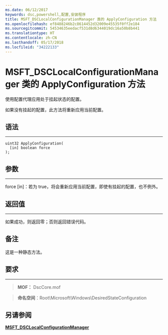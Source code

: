 ```yaml
---
ms.date: 06/12/2017
keywords: dsc,powershell,配置,安装程序
title: MSFT_DSCLocalConfigurationManager 类的 ApplyConfiguration 方法
ms.openlocfilehash: ef8488246b2c8614452d32009e45535f0ff2e184
ms.sourcegitcommit: 54534635eedacf531d8d6344019dc16a50b8b441
ms.translationtype: HT
ms.contentlocale: zh-CN
ms.lasthandoff: 05/17/2018
ms.locfileid: "34222133"
---
```

# <a name="applyconfiguration-method-of-the-msftdsclocalconfigurationmanager-class"></a>MSFT_DSCLocalConfigurationManager 类的 ApplyConfiguration 方法

使用配置代理应用处于挂起状态的配置。

如果没有挂起的配置，此方法将重新应用当前配置。


## <a name="syntax"></a>语法
------

```mof
uint32 ApplyConfiguration(
  [in] boolean force
);
```

## <a name="parameters"></a>参数
----------

force \[in\]：若为 true，将会重新应用当前配置，即使有挂起的配置，也不例外。

## <a name="return-value"></a>返回值
------------

如果成功，则返回零；否则返回错误代码。

## <a name="remarks"></a>备注

这是一种静态方法。

## <a name="requirements"></a>要求
------------
>**MOF：** DscCore.mof

>**命名空间**：Root\Microsoft\Windows\DesiredStateConfiguration


## <a name="see-also"></a>另请参阅


[**MSFT_DSCLocalConfigurationManager**](msft-dsclocalconfigurationmanager.md)